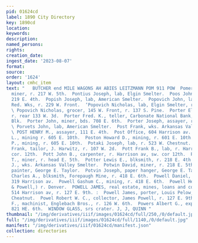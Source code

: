 ```yaml
---
pid: 01624cd
label: 1890 City Directory
key: 1890cd
location: 
keywords: 
description: 
named_persons: 
rights: 
creation_date: 
ingest_date: '2023-08-07'
format: 
source: 
order: '1624'
layout: cmhc_item
text: "   BUTCHER end MILE WAGONS AH ABIES LEITZMANN POM 911 POW  Pomeroy Alfred,
  miner, r. 217 W. 5th.  Pontius Joseph, lab, Elgin Smelter.  Poos John, miner, r.
  219 E. 4th.  Popish Joseph, lab, American Smelter.  Popovich John, lab, Harrison
  Red. Wks, r. 229 W. Front.  ‘Popovich Nicholas, lab, Elgin Smelter, r. 227 W. Front.
  \ Popovich Nicholas, grocer, 145 W. Front, r. 137 S. Pine.  Porter Eliza Mrs., col’d,
  r. rear 133 W. 3d.  Porter Fred. K., teller, Carbonate National Bank, r. Dela- ware
  Blk.  Porter John, miner, bds. 708 E. 6th.  Porter Joseph, assayer, r. 114 W. 4th.
  \ Porvets John, lab, American Smelter.  Post Frank, wks. Arkansas Valley Smelter.
  \ POST HENRY M., assayer, 111 E. 4th.  Post Office, 604 Harrison av.  Poston Charles
  L., mining r. 605 E. 10th.  Poston Howard D., mining, r. 601 E. 10th.  Poston Thomas
  P., mining, r. 605 E. 10th.  Potaki Joseph, lab, r. 523 W. Chestnut.  Potocnjak
  Frank, tailor, J. Harwitz, r. 107 W. 2d.  Pott Frank B., lab, r. Harrison av, sw.
  cor. 12th.  Pott John B., carpenter, r. Harrison av, sw. cor 12th.  Potter Daniel
  T., miner, r. head E. 5th.  Potter Lewis E., blksmith, r. 218 E. 4th.  Potter O.
  J., wks. Arkansas Valley Smelter.  Potwin David, miner, r. 218 E. 5th.  Potvin Frank,
  painter, George E. Taylor.  Potvin Joseph, paper hanger, George E. Taylor.  Powell
  Charles A., blksmith, Forepaugh Mine, r. 418 E. 6th.  Powell Daniel, barkpr, r.
  319 Harrison av.  Powell Gashum C., mining, r. 418 E. 6th.  Powell Herman, (Metz
  & Powell,) r. Denver.  POWELL JAMES, real estate, mines, loans and collections,
  514 Harrison av, r. 127 E. 9th. :  Powell James, porter, Louis Pelow, r. 124 W.
  Cheatnut.  Powel Robert W. C., collector, James Powell, r. 127 E. 9th.  Power Roger
  F., machinist, Englebach Bros., r. 126 W. 6th.  Powers Albert G., expressman, r.
  821 HE. 6th.  WINDOW GLASS, srs crater. J, J, QUINN "
thumbnail: "/img/derivatives/iiif/images/01624cd/full/250,/0/default.jpg"
full: "/img/derivatives/iiif/images/01624cd/full/1140,/0/default.jpg"
manifest: "/img/derivatives/iiif/01624cd/manifest.json"
collection: directories
---
```

